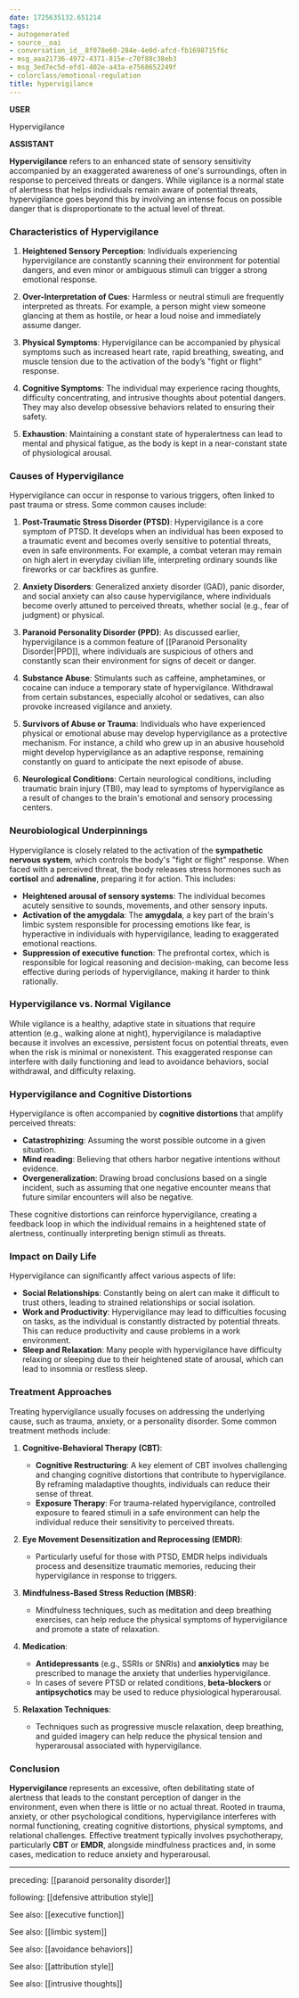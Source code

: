 ```yaml
---
date: 1725635132.651214
tags:
- autogenerated
- source__oai
- conversation_id__8f078e60-284e-4e0d-afcd-fb1698715f6c
- msg_aaa21736-4972-4371-815e-c70f88c38eb3
- msg_3ed7ec5d-efd1-402e-a43a-e7568652249f
- colorclass/emotional-regulation
title: hypervigilance
---
```


**USER**

Hypervigilance


**ASSISTANT**

**Hypervigilance** refers to an enhanced state of sensory sensitivity accompanied by an exaggerated awareness of one's surroundings, often in response to perceived threats or dangers. While vigilance is a normal state of alertness that helps individuals remain aware of potential threats, hypervigilance goes beyond this by involving an intense focus on possible danger that is disproportionate to the actual level of threat.

### Characteristics of Hypervigilance

1. **Heightened Sensory Perception**: Individuals experiencing hypervigilance are constantly scanning their environment for potential dangers, and even minor or ambiguous stimuli can trigger a strong emotional response.
   
2. **Over-Interpretation of Cues**: Harmless or neutral stimuli are frequently interpreted as threats. For example, a person might view someone glancing at them as hostile, or hear a loud noise and immediately assume danger.

3. **Physical Symptoms**: Hypervigilance can be accompanied by physical symptoms such as increased heart rate, rapid breathing, sweating, and muscle tension due to the activation of the body’s "fight or flight" response.

4. **Cognitive Symptoms**: The individual may experience racing thoughts, difficulty concentrating, and intrusive thoughts about potential dangers. They may also develop obsessive behaviors related to ensuring their safety.

5. **Exhaustion**: Maintaining a constant state of hyperalertness can lead to mental and physical fatigue, as the body is kept in a near-constant state of physiological arousal.

### Causes of Hypervigilance

Hypervigilance can occur in response to various triggers, often linked to past trauma or stress. Some common causes include:

1. **Post-Traumatic Stress Disorder (PTSD)**: Hypervigilance is a core symptom of PTSD. It develops when an individual has been exposed to a traumatic event and becomes overly sensitive to potential threats, even in safe environments. For example, a combat veteran may remain on high alert in everyday civilian life, interpreting ordinary sounds like fireworks or car backfires as gunfire.

2. **Anxiety Disorders**: Generalized anxiety disorder (GAD), panic disorder, and social anxiety can also cause hypervigilance, where individuals become overly attuned to perceived threats, whether social (e.g., fear of judgment) or physical.

3. **Paranoid Personality Disorder (PPD)**: As discussed earlier, hypervigilance is a common feature of [[Paranoid Personality Disorder|PPD]], where individuals are suspicious of others and constantly scan their environment for signs of deceit or danger.

4. **Substance Abuse**: Stimulants such as caffeine, amphetamines, or cocaine can induce a temporary state of hypervigilance. Withdrawal from certain substances, especially alcohol or sedatives, can also provoke increased vigilance and anxiety.

5. **Survivors of Abuse or Trauma**: Individuals who have experienced physical or emotional abuse may develop hypervigilance as a protective mechanism. For instance, a child who grew up in an abusive household might develop hypervigilance as an adaptive response, remaining constantly on guard to anticipate the next episode of abuse.

6. **Neurological Conditions**: Certain neurological conditions, including traumatic brain injury (TBI), may lead to symptoms of hypervigilance as a result of changes to the brain's emotional and sensory processing centers.

### Neurobiological Underpinnings

Hypervigilance is closely related to the activation of the **sympathetic nervous system**, which controls the body's "fight or flight" response. When faced with a perceived threat, the body releases stress hormones such as **cortisol** and **adrenaline**, preparing it for action. This includes:
- **Heightened arousal of sensory systems**: The individual becomes acutely sensitive to sounds, movements, and other sensory inputs.
- **Activation of the amygdala**: The **amygdala**, a key part of the brain's limbic system responsible for processing emotions like fear, is hyperactive in individuals with hypervigilance, leading to exaggerated emotional reactions.
- **Suppression of executive function**: The prefrontal cortex, which is responsible for logical reasoning and decision-making, can become less effective during periods of hypervigilance, making it harder to think rationally.

### Hypervigilance vs. Normal Vigilance

While vigilance is a healthy, adaptive state in situations that require attention (e.g., walking alone at night), hypervigilance is maladaptive because it involves an excessive, persistent focus on potential threats, even when the risk is minimal or nonexistent. This exaggerated response can interfere with daily functioning and lead to avoidance behaviors, social withdrawal, and difficulty relaxing.

### Hypervigilance and Cognitive Distortions

Hypervigilance is often accompanied by **cognitive distortions** that amplify perceived threats:
- **Catastrophizing**: Assuming the worst possible outcome in a given situation.
- **Mind reading**: Believing that others harbor negative intentions without evidence.
- **Overgeneralization**: Drawing broad conclusions based on a single incident, such as assuming that one negative encounter means that future similar encounters will also be negative.

These cognitive distortions can reinforce hypervigilance, creating a feedback loop in which the individual remains in a heightened state of alertness, continually interpreting benign stimuli as threats.

### Impact on Daily Life

Hypervigilance can significantly affect various aspects of life:
- **Social Relationships**: Constantly being on alert can make it difficult to trust others, leading to strained relationships or social isolation.
- **Work and Productivity**: Hypervigilance may lead to difficulties focusing on tasks, as the individual is constantly distracted by potential threats. This can reduce productivity and cause problems in a work environment.
- **Sleep and Relaxation**: Many people with hypervigilance have difficulty relaxing or sleeping due to their heightened state of arousal, which can lead to insomnia or restless sleep.

### Treatment Approaches

Treating hypervigilance usually focuses on addressing the underlying cause, such as trauma, anxiety, or a personality disorder. Some common treatment methods include:

1. **Cognitive-Behavioral Therapy (CBT)**:
   - **Cognitive Restructuring**: A key element of CBT involves challenging and changing cognitive distortions that contribute to hypervigilance. By reframing maladaptive thoughts, individuals can reduce their sense of threat.
   - **Exposure Therapy**: For trauma-related hypervigilance, controlled exposure to feared stimuli in a safe environment can help the individual reduce their sensitivity to perceived threats.

2. **Eye Movement Desensitization and Reprocessing (EMDR)**:
   - Particularly useful for those with PTSD, EMDR helps individuals process and desensitize traumatic memories, reducing their hypervigilance in response to triggers.

3. **Mindfulness-Based Stress Reduction (MBSR)**:
   - Mindfulness techniques, such as meditation and deep breathing exercises, can help reduce the physical symptoms of hypervigilance and promote a state of relaxation.

4. **Medication**:
   - **Antidepressants** (e.g., SSRIs or SNRIs) and **anxiolytics** may be prescribed to manage the anxiety that underlies hypervigilance.
   - In cases of severe PTSD or related conditions, **beta-blockers** or **antipsychotics** may be used to reduce physiological hyperarousal.

5. **Relaxation Techniques**:
   - Techniques such as progressive muscle relaxation, deep breathing, and guided imagery can help reduce the physical tension and hyperarousal associated with hypervigilance.

### Conclusion

**Hypervigilance** represents an excessive, often debilitating state of alertness that leads to the constant perception of danger in the environment, even when there is little or no actual threat. Rooted in trauma, anxiety, or other psychological conditions, hypervigilance interferes with normal functioning, creating cognitive distortions, physical symptoms, and relational challenges. Effective treatment typically involves psychotherapy, particularly **CBT** or **EMDR**, alongside mindfulness practices and, in some cases, medication to reduce anxiety and hyperarousal.


---

preceding: [[paranoid personality disorder]]  


following: [[defensive attribution style]]

See also: [[executive function]]


See also: [[limbic system]]


See also: [[avoidance behaviors]]


See also: [[attribution style]]


See also: [[intrusive thoughts]]